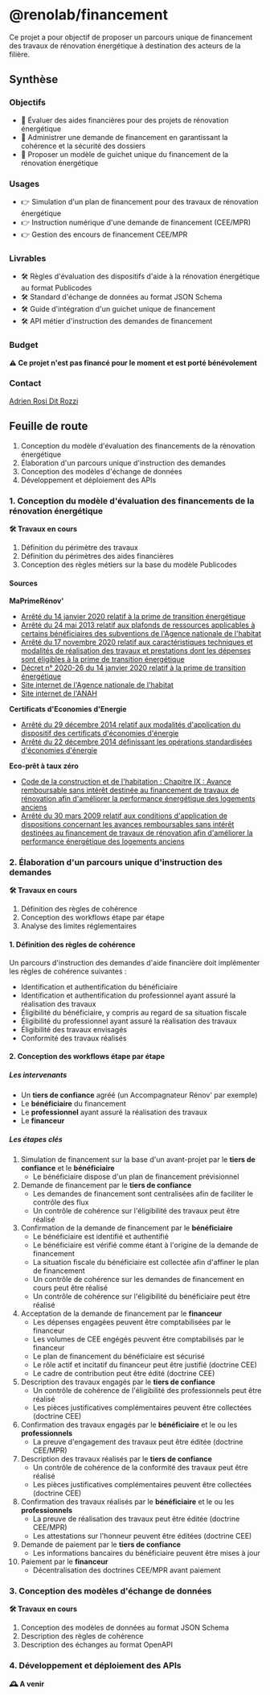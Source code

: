 # @renolab/financement

Ce projet a pour objectif de proposer un parcours unique de financement des travaux de rénovation énergétique à destination des acteurs de la filière.

## Synthèse

### Objectifs

- 🎯 Évaluer des aides financières pour des projets de rénovation énergétique
- 🎯 Administrer une demande de financement en garantissant la cohérence et la sécurité des dossiers
- 🎯 Proposer un modèle de guichet unique du financement de la rénovation énergétique

### Usages

- 👉 Simulation d'un plan de financement pour des travaux de rénovation énergétique
- 👉 Instruction numérique d'une demande de financement (CEE/MPR)
- 👉 Gestion des encours de financement CEE/MPR

### Livrables

- 🛠️ Règles d'évaluation des dispositifs d'aide à la rénovation énergétique au format Publicodes
- 🛠️ Standard d'échange de données au format JSON Schema
- 🛠️ Guide d'intégration d'un guichet unique de financement
- 🛠️ API métier d'instruction des demandes de financement

### Budget

**⚠️ Ce projet n'est pas financé pour le moment et est porté bénévolement**

### Contact

[Adrien Rosi Dit Rozzi](https://www.linkedin.com/in/adrienrosi/)

## Feuille de route

1. Conception du modèle d'évaluation des financements de la rénovation énergétique
2. Élaboration d'un parcours unique d'instruction des demandes
3. Conception des modèles d'échange de données
4. Développement et déploiement des APIs

### 1. Conception du modèle d'évaluation des financements de la rénovation énergétique

**🛠️ Travaux en cours**

1. Définition du périmètre des travaux
2. Définition du périmètres des aides financières
3. Conception des règles métiers sur la base du modèle Publicodes

#### Sources

**MaPrimeRénov'**

- [Arrêté du 14 janvier 2020 relatif à la prime de transition énergétique](https://www.legifrance.gouv.fr/loda/id/JORFTEXT000041400376)
- [Arrêté du 24 mai 2013 relatif aux plafonds de ressources applicables à certains bénéficiaires des subventions de l'Agence nationale de l'habitat](https://www.legifrance.gouv.fr/loda/id/JORFTEXT000027481142/)
- [Arrêté du 17 novembre 2020 relatif aux caractéristiques techniques et modalités de réalisation des travaux et prestations dont les dépenses sont éligibles à la prime de transition énergétique](https://www.legifrance.gouv.fr/jorf/id/JORFTEXT000042532442)
- [Décret n° 2020-26 du 14 janvier 2020 relatif à la prime de transition énergétique](https://www.legifrance.gouv.fr/loda/id/JORFTEXT000041400291)
- [Site internet de l'Agence nationale de l'habitat](https://www.anah.fr/proprietaires/proprietaires-occupants/les-conditions-de-ressources/)
- [Site internet de l'ANAH](https://www.anah.fr/proprietaires/proprietaires-occupants/etre-mieux-chauffe-avec-maprimerenov/)

**Certificats d'Economies d'Energie**

- [Arrêté du 29 décembre 2014 relatif aux modalités d'application du dispositif des certificats d'économies d'énergie](https://www.legifrance.gouv.fr/loda/id/JORFTEXT000030001603/)
- [Arrêté du 22 décembre 2014 définissant les opérations standardisées d'économies d'énergie](https://www.legifrance.gouv.fr/loda/id/JORFTEXT000029953752/)

**Eco-prêt à taux zéro**

- [Code de la construction et de l'habitation : Chapitre IX : Avance remboursable sans intérêt destinée au financement de travaux de rénovation afin d'améliorer la performance énergétique des logements anciens](https://www.legifrance.gouv.fr/codes/section_lc/LEGITEXT000006074096/LEGISCTA000020460912)
- [Arrêté du 30 mars 2009 relatif aux conditions d'application de dispositions concernant les avances remboursables sans intérêt destinées au financement de travaux de rénovation afin d'améliorer la performance énergétique des logements anciens](https://www.legifrance.gouv.fr/loda/id/JORFTEXT000020459597/)

### 2. Élaboration d'un parcours unique d'instruction des demandes

**🛠️ Travaux en cours**

1. Définition des règles de cohérence
2. Conception des workflows étape par étape
3. Analyse des limites réglementaires

#### 1. Définition des règles de cohérence

Un parcours d'instruction des demandes d'aide financière doit implémenter les règles de cohérence suivantes :

- Identification et authentification du bénéficiaire
- Identification et authentification du professionnel ayant assuré la réalisation des travaux
- Éligibilité du bénéficiaire, y compris au regard de sa situation fiscale
- Éligibilité du professionnel ayant assuré la réalisation des travaux
- Éligibilité des travaux envisagés
- Conformité des travaux réalisés

#### 2. Conception des workflows étape par étape

##### Les intervenants

- Un **tiers de confiance** agréé (un Accompagnateur Rénov' par exemple)
- Le **bénéficiaire** du financement
- Le **professionnel** ayant assuré la réalisation des travaux
- Le **financeur**

##### Les étapes clés

1. Simulation de financement sur la base d'un avant-projet par le **tiers de confiance** et le **bénéficiaire**
    - Le bénéficiaire dispose d'un plan de financement prévisionnel
2. Demande de financement par le **tiers de confiance**
    - Les demandes de financement sont centralisées afin de faciliter le contrôle des flux
    - Un contrôle de cohérence sur l'éligibilité des travaux peut être réalisé
3. Confirmation de la demande de financement par le **bénéficiaire**
    - Le bénéficiaire est identifié et authentifié
    - Le bénéficiaire est vérifié comme étant à l'origine de la demande de financement
    - La situation fiscale du bénéficiaire est collectée afin d'affiner le plan de financement
    - Un contrôle de cohérence sur les demandes de financement en cours peut être réalisé
    - Un contrôle de cohérence sur l'éligibilité du bénéficiaire peut être réalisé
4. Acceptation de la demande de financement par le **financeur**
    - Les dépenses engagées peuvent être comptabilisées par le financeur
    - Les volumes de CEE engégés peuvent être comptabilisés par le financeur
    - Le plan de financement du bénéficiaire est sécurisé
    - Le rôle actif et incitatif du financeur peut être justifié (doctrine CEE)
    - Le cadre de contribution peut être édité (doctrine CEE)
5. Description des travaux engagés par le **tiers de confiance**
    - Un contrôle de cohérence de l'éligibilité des professionnels peut être réalisé
    - Les pièces justificatives complémentaires peuvent être collectées (doctrine CEE)
6. Confirmation des travaux engagés par le **bénéficiaire** et le ou les **professionnels**
    - La preuve d'engagement des travaux peut être éditée (doctrine CEE/MPR)
7. Description des travaux réalisés par le **tiers de confiance**
    - Un contrôle de cohérence de la conformité des travaux peut être réalisé
    - Les pièces justificatives complémentaires peuvent être collectées (doctrine CEE)
8. Confirmation des travaux réalisés par le **bénéficiaire** et le ou les **professionnels**
    - La preuve de réalisation des travaux peut être éditée (doctrine CEE/MPR)
    - Les attestations sur l'honneur peuvent être éditées (doctrine CEE)
9. Demande de paiement par le **tiers de confiance**
    - Les informations bancaires du bénéficiaire peuvent être mises à jour
10. Paiement par le **financeur**
    - Décentralisation des doctrines CEE/MPR avant paiement

### 3. Conception des modèles d'échange de données

**🛠️ Travaux en cours**

1. Conception des modèles de données au format JSON Schema
2. Description des règles de cohérence
3. Description des échanges au format OpenAPI

### 4. Développement et déploiement des APIs

**🕰️ A venir**
